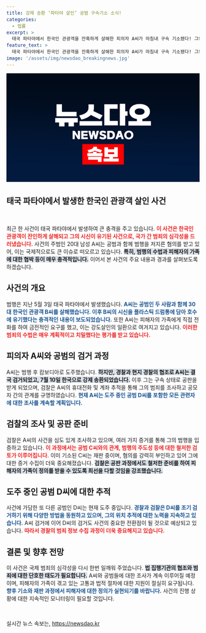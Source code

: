 ```yaml
---
title: 강제 송환 ‘파타야 살인’ 공범 구속기소 소식!
categories:
  - 법률
excerpt: >
  태국 파타야에서 한국인 관광객을 잔혹하게 살해한 피의자 A씨가 마침내 구속 기소됐다! 그의 충격적인 범행과 공범들의 생생한 이야기, 그리고 도주 중인 동료에 대한 추적이 이어진다. 클릭해서 사건의 전말을 알아보세요.
feature_text: >
  태국 파타야에서 한국인 관광객을 잔혹하게 살해한 피의자 A씨가 마침내 구속 기소됐다! 그의 충격적인 범행과 공범들의 생생한 이야기, 그리고 도주 중인 동료에 대한 추적이 이어진다. 클릭해서 사건의 전말을 알아보세요.
image: '/assets/img/newsdao_breakingnews.jpg'
---
```


<p><img src="/assets/img/newsdao_breakingnews.jpg" alt="cryptoinkorea 속보" /></p>

<h2 data-ke-size="size26">태국 파타야에서 발생한 한국인 관광객 살인 사건</h2>

<p data-ke-size="size16">&nbsp;</p>

<p>최근 한 사건이 태국 파타야에서 발생하여 큰 충격을 주고 있습니다. <b><span style="color: #ee2323;">이 사건은 한국인 관광객이 잔인하게 살해되고 그의 시신이 유기된 사건으로, 국가 간 범죄의 심각성을 드러냈습니다.</span></b>  사건의 주범인 20대 남성 A씨는 공범과 함께 범행을 저지른 혐의를 받고 있어, 이는 국제적으로도 큰 이슈로 떠오르고 있습니다. <b><span style="background-color: #21538527;">특히, 범행의 수법과 피해자의 가족에 대한 협박 등이 매우 충격적입니다.</span></b> 이어서 본 사건의 주요 내용과 경과를 살펴보도록 하겠습니다.</p>

<h2 data-ke-size="size26">사건의 개요</h2>

<p>범행은 지난 5월 3일 태국 파타야에서 발생했습니다. <b><span style="color: #1a5490;">A씨는 공범인 두 사람과 함께 30대 한국인 관광객 B씨를 살해했습니다. 이후 B씨의 시신을 플라스틱 드럼통에 담아 호수에 유기했다는 충격적인 내용이 보도되었습니다.</span></b> 또한 A씨는 피해자의 가족에게 직접 전화를 하여 금전적인 요구를 했고, 이는 강도살인의 일환으로 여겨지고 있습니다. <b><span style="color: #ee2323;">이러한 범죄의 수법은 매우 계획적이고 치밀했다는 평가를 받고 있습니다.</span></b></p>

<h2 data-ke-size="size26">피의자 A씨와 공범의 검거 과정</h2>

<p>A씨는 범행 후 캄보디아로 도주했습니다. <b><span style="background-color: #21538527;">하지만, 경찰과 현지 경찰의 협조로 A씨는 결국 검거되었고, 7월 10일 한국으로 강제 송환되었습니다.</span></b> 이후 그는 구속 상태로 공판을 받게 되었으며, 검찰은 A씨의 휴대전화 및 계좌 추적을 통해 그의 범죄를 조사하고 공모자 간의 관계를 규명하였습니다. <b><span style="color: #1a5490;">현재 A씨는 도주 중인 공범 D씨를 포함한 모든 관련자에 대한 조사를 계속할 계획입니다.</span></b></p>

<h2 data-ke-size="size26">검찰의 조사 및 공판 준비</h2>

<p>검찰은 A씨의 사건을 심도 있게 조사하고 있으며, 여러 가지 증거를 통해 그의 범행을 입증하고 있습니다. <b><span style="color: #ee2323;">이 과정에서는 공범 C씨와의 관계, 범행의 주도성 등에 대한 철저한 검토가 이루어집니다.</span></b> 이미 기소된 C씨는 재판 중이며, 혐의를 강력히 부인하고 있어 그에 대한 증거 수집이 더욱 중요해졌습니다. <b><span style="background-color: #21538527;">검찰은 공판 과정에서도 철저한 준비를 하여 피해자의 가족이 정의를 받을 수 있도록 최선을 다할 것임을 강조했습니다.</span></b></p>

<h2 data-ke-size="size26">도주 중인 공범 D씨에 대한 추적</h2>

<p>사건에 가담한 또 다른 공범인 D씨는 현재 도주 중입니다. <b><span style="color: #1a5490;">경찰과 검찰은 D씨를 조기 검거하기 위해 다양한 방법을 동원하고 있으며, 그의 위치 추적에 대한 노력을 지속하고 있습니다.</span></b> A씨 검거에 이어 D씨의 검거도 사건의 중요한 전환점이 될 것으로 예상되고 있습니다. <b><span style="color: #ee2323;">따라서 경찰의 범죄 정보 수집 과정이 더욱 중요해지고 있습니다.</span></b></p>

<h2 data-ke-size="size26">결론 및 향후 전망</h2>

<p>이 사건은 국제 범죄의 심각성을 다시 한번 일깨워 주었습니다. <b><span style="background-color: #21538527;">법 집행기관의 협조와 범죄에 대한 단호한 태도가 필요합니다.</span></b> A씨와 공범들에 대한 조사가 계속 이루어질 예정이며, 피해자의 가족이 겪고 있는 고통과 법적 절차에 대한 지원이 절실히 요구됩니다. <b><span style="color: #1a5490;">향후 기소와 재판 과정에서 피해자에 대한 정의가 실현되기를 바랍니다.</span></b> 사건의 진행 상황에 대한 지속적인 모니터링이 필요할 것입니다. </p>

<p data-ke-size="size16">&nbsp;</p>
실시간 뉴스 속보는, <a href="https://newsdao.kr" rel="dofollow">https://newsdao.kr</a>


